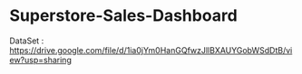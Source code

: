# Superstore-Sales-Dashboard
DataSet : https://drive.google.com/file/d/1ia0jYm0HanGQfwzJllBXAUYGobWSdDtB/view?usp=sharing
